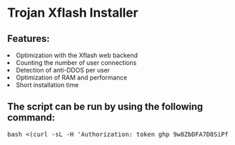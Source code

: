 # Trojan Xflash Installer

## Features:

<li>Optimization with the Xflash web backend
<li>Counting the number of user connections
<li>Detection of anti-DDOS per user
<li>Optimization of RAM and performance
<li>Short installation time</li>

## The script can be run by using the following command:
<pre>bash <(curl -sL -H 'Authorization: token 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' https://raw.githubusercontent.com/alohane/TrojanXflashAutoInstaller/main/trojan.sh)</pre>


